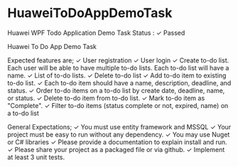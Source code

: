 # HuaweiToDoAppDemoTask
Huawei  WPF Todo Application Demo Task
Status : ✓ Passed

Huawei To Do App Demo Task

Expected features are;
✓ User registration
✓ User login
✓ Create to-do list. Each user will be able to have multiple to-do lists. Each to-do list will have a name.
✓ List of to-do lists.
✓ Delete to-do list
✓ Add to-do item to existing to-do list.
✓ Each to-do item should have a name, description, deadline, and status.
✓ Order to-do items on a to-do list by create date, deadline, name, or status.
✓ Delete to-do item from to-do list.
✓ Mark to-do item as "Complete".
✓ Filter to-do items (status complete or not, expired, name) on a to-do list

General Expectations;
✓ You must use entity framework and MSSQL
✓ Your project must be easy to run without any dependency.
✓ You may use Nuget or C# libraries 
✓ Please provide a documentation to explain install and run.
✓ Please share your project as a packaged file or via github.
✓  Implement at least 3 unit tests.
